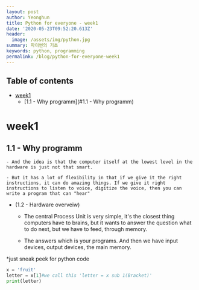 ```yaml
---
layout: post
author: Yeonghun
title: Python for everyone - week1
date: '2020-05-23T09:52:20.613Z'
header:
  image: /assets/img/python.jpg
summary: 파이썬의 기초
keywords: python, programming
permalink: /blog/python-for-everyone-week1
---
```

## Table of contents
- [week1](#week1)
  * [1.1 - Why programm](#1.1 - Why programm)
      

# week1 
 ## 1.1 - Why programm 
	- And the idea is that the computer itself at the lowest level in the hardware is just not that smart.

	- But it has a lot of flexibility in that if we give it the right instructions, it can do amazing things. If we give it right instructions to listen to voice, digitize the voice, then you can write a program that can "hear"

* (1.2 -  Hardware overveiw)

	 - The central Process Unit is very simple, it's the closest thing computers have to brains, but it wants to answer the question what to do next, but we have to feed, through memory.

	- The answers which is your programs. And then we have input devices, output devices, the main memory.

*just sneak peek for python code

```python
x = 'fruit'
letter = x[1]#we call this 'letter = x sub 1(Bracket)'
print(letter)
```

